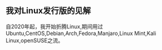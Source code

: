 ## 我对Linux发行版的见解

自2020年起，我开始折腾Linux,期间用过Ubuntu,CentOS,Debian,Arch,Fedora,Manjaro,Linux Mint,Kali Linux,openSUSE之流。